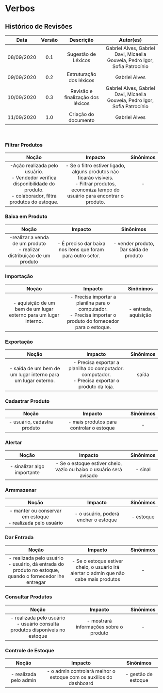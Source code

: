 # Verbos

## Histórico de Revisões

|    Data    | Versão |         Descrição         |           Autor(es)            |
| :--------: | :----: | :-----------------------: | :----------------------------: |
|  08/09/2020 |  0.1   |  Sugestão de Léxicos  | Gabriel Alves, Gabriel Davi, Micaella Gouveia, Pedro Igor, Sofia Patrocínio |
| 09/09/2020 |  0.2   |  Estruturação dos léxicos  | Gabriel Alves | 
| 10/09/2020 |  0.3   |  Revisão e finalização dos léxicos | Gabriel Alves, Gabriel Davi, Micaella Gouveia, Pedro Igor, Sofia Patrocínio |
| 11/09/2020 |  1.0   |  Criação do documento | Gabriel Alves |

<br>

### Filtrar Produtos
|   Noção   |   Impacto   |   Sinônimos    |
|  :-----:  |  :-------:  |  :---------:   |
|-Ação realizada pelo usuário. <br>- Vendedor verifica disponibilidade do produto.<br>- colaborador, filtra produtos do estoque.|- Se o filtro estiver ligado, alguns produtos não ficarão visíveis. <br>- Filtrar produtos, economiza tempo do usuário para encontrar o produto. |-|

### Baixa em Produto
|   Noção   |   Impacto   |   Sinônimos    |
|  :-----:  |  :-------:  |  :---------:   |
|-realizar a venda de um produto <br>- realizar distribuição de um produto|- É preciso dar baixa nos itens que foram para outro setor.|- vender produto, Dar saída de produto|

### Importação
|   Noção   |   Impacto   |   Sinônimos    |
|  :-----:  |  :-------:  |  :---------:   |
|- aquisição de um bem de um lugar externo para um lugar interno.|- Precisa importar a planilha para o computador. <br>- Precisa importar o produto do fornecedor para o estoque.|- entrada, aquisição|

### Exportação
|   Noção   |   Impacto   |   Sinônimos    |
|  :-----:  |  :-------:  |  :---------:   |
|- saída de um bem de um lugar interno para um lugar externo.|- Precisa exportar a planilha do computador. computador. <br>- Precisa exportar o produto da loja.|saída|

### Cadastrar Produto
|   Noção   |   Impacto   |   Sinônimos    |
|  :-----:  |  :-------:  |  :---------:   |
|- usuário, cadastra produto|- mais produtos para  controlar o estoque|-|

### Alertar
|   Noção   |   Impacto   |   Sinônimos    |
|  :-----:  |  :-------:  |  :---------:   |
|- sinalizar algo importante|- Se o estoque estiver cheio, vazio ou baixo o usuário será avisado|- sinal|

### Armmazenar
|   Noção   |   Impacto   |   Sinônimos    |
|  :-----:  |  :-------:  |  :---------:   |
|- manter ou conservar em estoque <br>- realizada pelo usuário|- o usuário, poderá encher o estoque|- estoque|

### Dar Entrada
|   Noção   |   Impacto   |   Sinônimos    |
|  :-----:  |  :-------:  |  :---------:   |
|- realizada pelo usuário <br>- usuário, dá entrada do produto no estoque, quando o fornecedor lhe entregar|- Se o estoque estiver cheio, o usuário irá alertar o admin que não cabe mais produtos|-|

### Consultar Produtos
|   Noção   |   Impacto   |   Sinônimos    |
|  :-----:  |  :-------:  |  :---------:   |
|- realizada pelo usuário <br>- usuário consulta produtos disponíveis no estoque|- mostrará informações sobre o produto|-|

### Controle de Estoque
|   Noção   |   Impacto   |   Sinônimos    |
|  :-----:  |  :-------:  |  :---------:   |
|- realizada pelo admin|- o admin controlará melhor o estoque com os auxĩlios do dashboard|- gestão de estoque|